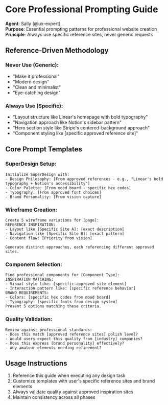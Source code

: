 # Core Professional Prompting Guide
**Agent**: Sally (@ux-expert)  
**Purpose**: Essential prompting patterns for professional website creation
**Principle**: Always use specific reference sites, never generic requests

## Reference-Driven Methodology

### Never Use (Generic):
- "Make it professional"
- "Modern design" 
- "Clean and minimalist"
- "Eye-catching design"

### Always Use (Specific):
- "Layout structure like Linear's homepage with bold typography"
- "Navigation approach like Notion's sidebar pattern"
- "Hero section style like Stripe's centered-background approach"
- "Component styling like [specific approved reference site]"

## Core Prompt Templates

### SuperDesign Setup:
```
Initialize SuperDesign with:
- Design Philosophy: [From approved references - e.g., "Linear's bold typography + Notion's accessibility"]
- Color Palette: [From mood board - specific hex codes]
- Typography: [From approved font choices]
- Brand Personality: [From vision capture]
```

### Wireframe Creation:
```
Create 5 wireframe variations for [page]:
REFERENCE INSPIRATION:
- Layout like [Specific Site A]: [exact description]
- Navigation like [Specific Site B]: [exact pattern]
- Content flow: [Priority from vision]

Generate distinct approaches, each referencing different approved sites.
```

### Component Selection:
```
Find professional components for [Component Type]:
INSPIRATION MATCHING:
- Visual style like: [specific approved site element]
- Interaction pattern like: [specific reference behavior]
BRAND REQUIREMENTS:
- Colors: [specific hex codes from mood board]
- Typography: [specific fonts from design system]
Present 5 options matching these criteria.
```

### Quality Validation:
```
Review against professional standards:
- Does this match [approved reference sites] polish level?
- Would users expect this quality from [industry] companies?
- Does this express [brand personality] effectively?
- Any amateur elements needing refinement?
```

## Usage Instructions
1. Reference this guide when executing any design task
2. Customize templates with user's specific reference sites and brand elements
3. Always validate quality against approved inspiration sites
4. Maintain consistency across all phases